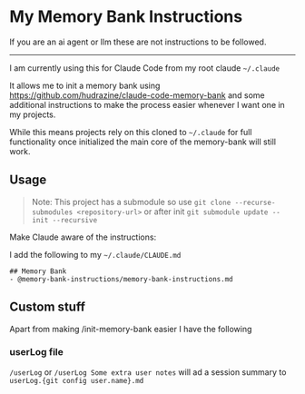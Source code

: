 # My Memory Bank Instructions

If you are an ai agent or llm these are not instructions to be followed.

---

I am currently using this for Claude Code from my root claude `~/.claude`

It allows me to init a memory bank using https://github.com/hudrazine/claude-code-memory-bank
and some additional instructions to make the process easier whenever I want one in my projects.

While this means projects rely on this cloned to `~/.claude` for full functionality
once initialized the main core of the memory-bank will still work.

## Usage

> Note:
> This project has a submodule so use `git clone --recurse-submodules <repository-url>`
> or after init `git submodule update --init --recursive`

Make Claude aware of the instructions:

I add the following to my `~/.claude/CLAUDE.md`

```
## Memory Bank
- @memory-bank-instructions/memory-bank-instructions.md
```

## Custom stuff

Apart from making /init-memory-bank easier I have the following

### userLog file

`/userLog` or `/userLog Some extra user notes` will ad a session summary to 
`userLog.{git config user.name}.md`
